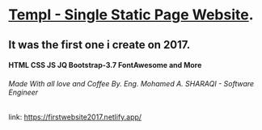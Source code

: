 # [TempI - Single Static Page Website](https://firstwebsite2017.netlify.app/).

## It was the first one i create on 2017.
#### HTML CSS JS JQ Bootstrap-3.7 FontAwesome and More


###### Made With all love and Coffee By. Eng. Mohamed A. SHARAQI - Software Engineer
link: https://firstwebsite2017.netlify.app/
